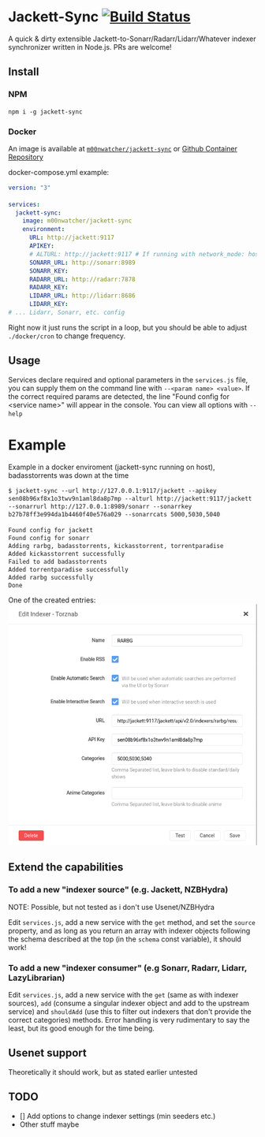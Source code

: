 # Jackett-Sync [![Build Status](https://travis-ci.com/lmarianski/jackett-sync.svg?branch=master)](https://travis-ci.com/lmarianski/jackett-sync)

A quick & dirty extensible Jackett-to-Sonarr/Radarr/Lidarr/Whatever indexer synchronizer written in Node.js. PRs are welcome!

## Install
### NPM
```
npm i -g jackett-sync
```
### Docker
An image is available at [`m00nwatcher/jackett-sync`](https://hub.docker.com/repository/docker/m00nwatcher/jackett-sync) or [Github Container Repository](https://github.com/m00nwtchr/jackett-sync/pkgs/container/jackett-sync)

docker-compose.yml example:
```yml
version: "3"

services:
  jackett-sync:
    image: m00nwatcher/jackett-sync
    environment:
      URL: http://jackett:9117
      APIKEY: 
      # ALTURL: http://jackett:9117 # If running with network_mode: host, like in ./docker/docker-compose.yml
      SONARR_URL: http://sonarr:8989
      SONARR_KEY: 
      RADARR_URL: http://radarr:7878
      RADARR_KEY: 
      LIDARR_URL: http://lidarr:8686
      LIDARR_KEY:     
# ... Lidarr, Sonarr, etc. config
```
Right now it just runs the script in a loop, but you should be able to adjust `./docker/cron` to change frequency.

## Usage
Services declare required and optional parameters in the `services.js` file, you can supply them on the command line with `--<param name> <value>`. If the correct required params are detected, the line "Found config for \<service name>" will appear in the console. You can view all options with `--help`

# Example
Example in a docker enviroment (jackett-sync running on host), badasstorrents was down at the time
```
$ jackett-sync --url http://127.0.0.1:9117/jackett --apikey sen08b96xf8x1o3twv9n1aml8da8p7mp --alturl http://jackett:9117/jackett --sonarrurl http://127.0.0.1:8989/sonarr --sonarrkey b27b78ff3e994da1b4460f40e576a029 --sonarrcats 5000,5030,5040

Found config for jackett
Found config for sonarr
Adding rarbg, badasstorrents, kickasstorrent, torrentparadise
Added kickasstorrent successfully
Failed to add badasstorrents
Added torrentparadise successfully
Added rarbg successfully
Done
```
One of the created entries:
![RARBG](./images/rarbg.png)

## Extend the capabilities

### To add a new "indexer source" (e.g. Jackett, NZBHydra)
NOTE: Possible, but not tested as i don't use Usenet/NZBHydra

Edit `services.js`, add a new service with the `get` method, and set the `source` property, and as long as you return an array with indexer objects following the schema described at the top (in the `schema` const variable), it should work!

### To add a new "indexer consumer" (e.g Sonarr, Radarr, Lidarr, LazyLibrarian)
Edit `services.js`, add a new service with the `get` (same as with indexer sources), `add` (consume a singular indexer object and add to the upstream service) and `shouldAdd` (use this to filter out indexers that don't provide the correct categories) methods.
Error handling is very rudimentary to say the least, but its good enough for the time being.

## Usenet support
Theoretically it should work, but as stated earlier untested

## TODO

- [] Add options to change indexer settings (min seeders etc.)
- Other stuff maybe
